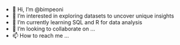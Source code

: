 - 👋 Hi, I’m @bimpeoni
- 👀 I’m interested in exploring datasets to uncover unique insights
- 🌱 I’m currently learning SQL and R for data analysis
- 💞️ I’m looking to collaborate on ...
- 📫 How to reach me ...

<!---
bimpeoni/bimpeoni is a ✨ special ✨ repository because its `README.md` (this file) appears on your GitHub profile.
You can click the Preview link to take a look at your changes.
--->
